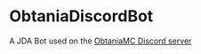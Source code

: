 # ObtaniaDiscordBot
A JDA Bot used on the [ObtaniaMC Discord server](https://obtaniamc.com/discord)
